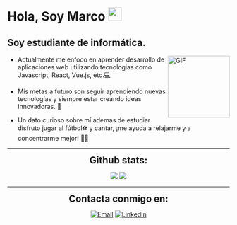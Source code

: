 # Hola, Soy Marco <img width="30px" src="https://media.tenor.com/images/3b388fe03da271d2674faf85eb7c3fcd/tenor.gif" />


## Soy estudiante de informática.
  <img align="right" alt="GIF" height="140px" 
    src="https://media0.giphy.com/media/v1.Y2lkPTc5MGI3NjExdmM4ZHRpcGMzMGEydWZhaGR1NGxnMTYwODN4enJnMzgxdHJ2N3E1ZyZlcD12MV9pbnRlcm5hbF9naWZfYnlfaWQmY3Q9Zw/Y4ak9Ki2GZCbJxAnJD/giphy.gif" />

-  Actualmente me enfoco en aprender desarrollo de aplicaciones web utilizando tecnologias como Javascript, React, Vue.js, etc.💻

  
-  Mis metas a futuro son seguir aprendiendo nuevas tecnologías y siempre estar creando ideas innovadoras. 💪
  

-  Un dato curioso sobre mí ademas de estudiar disfruto jugar al fútbol⚽ y cantar, ¡me ayuda a relajarme y a concentrarme mejor! 🎤​🎵​
  



 ---

 <div align="center">
<h2 align="center" style="margin: 5px 10px;">Github stats:</h2> 

[![](https://github-readme-stats.vercel.app/api?username=WhiteCascade&show_icons=true&theme=tokyonight&hide_border=true&locale=en)](https://github.com/WhiteCascade)
[![](https://github-readme-streak-stats.herokuapp.com/?user=WhiteCascae&theme=material-palenight)](https://github.com/WhiteCascade)
</div>

---

<div align="center">
<h2 align="center" style="margin: 5px 10px;">Contacta conmigo en:</h2> 
  
[![Email](https://img.shields.io/badge/email-3DDC84?style=for-the-badge&logo=email&logoColor=white&labelColor=101010)](mailto:marcogoitialazarte@gmail.com)
[![LinkedIn](https://img.shields.io/badge/linkedin-3DDC84?style=for-the-badge&logo=linkedin&logoColor=white&labelColor=101010)](https://www.linkedin.com/in/marco-gabriel-goitia-lazarte-28313a224/)

</div>

